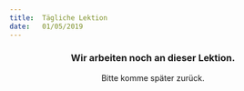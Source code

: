 ```yaml
---
title:  Tägliche Lektion
date:   01/05/2019
---
```


### <center>Wir arbeiten noch an dieser Lektion.</center>
<center>Bitte komme später zurück.</center>